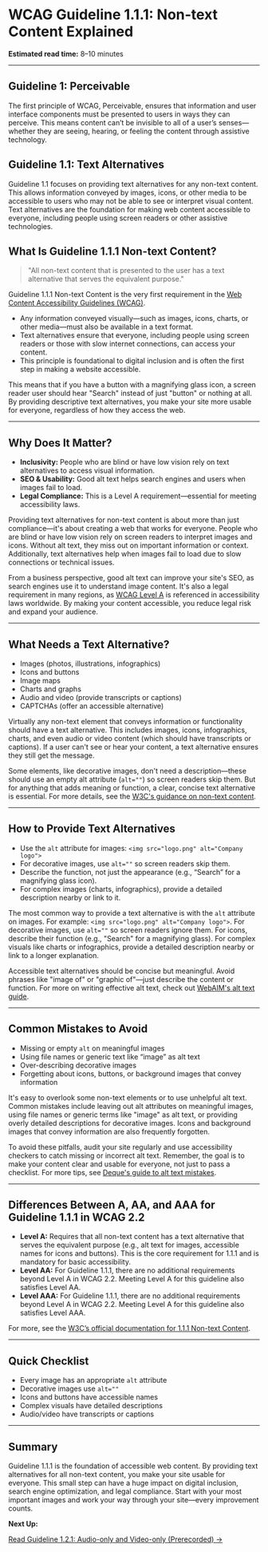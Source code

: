 <!--
title: WCAG Guideline 1.1.1 - Non-text Content Explained
series: Making the Web Accessible for All
description: A practical guide to WCAG Guideline 1.1.1 (Non-text Content)—what it means, why it matters, and how to provide accessible alternatives for images, icons, and more.
keywords: wcag 1.1.1, non-text content, alt text, accessibility, web standards, images, icons, screen readers, digital inclusion
image: WCAG-Series-1.1.1.png
imageAlt: Blue text on yellow background saying, "AccessiTech Blog, Non-text Content, Web Content Accessibiilty Guiedlines (WCAG) 1.1.1 Explained"
status: published
date: 2025-07-01
-->

# **WCAG Guideline 1.1.1: Non-text Content Explained**

**Estimated read time:** 8–10 minutes

---

## **Guideline 1: Perceivable**

The first principle of WCAG, Perceivable, ensures that information and user interface components must be presented to users in ways they can perceive. This means content can’t be invisible to all of a user’s senses—whether they are seeing, hearing, or feeling the content through assistive technology.

## **Guideline 1.1: Text Alternatives**

Guideline 1.1 focuses on providing text alternatives for any non-text content. This allows information conveyed by images, icons, or other media to be accessible to users who may not be able to see or interpret visual content. Text alternatives are the foundation for making web content accessible to everyone, including people using screen readers or other assistive technologies.

## **What Is Guideline 1.1.1 Non-text Content?**

<!-- [Illustration: Web page with images and icons, with a speech bubble showing a screen reader reading alt text] -->

> "All non-text content that is presented to the user has a text alternative that serves the equivalent purpose."

Guideline 1.1.1 Non-text Content is the very first requirement in the [Web Content Accessibility Guidelines (WCAG)](https://www.w3.org/WAI/WCAG22/quickref/#non-text-content).

- Any information conveyed visually—such as images, icons, charts, or other media—must also be available in a text format.
- Text alternatives ensure that everyone, including people using screen readers or those with slow internet connections, can access your content.
- This principle is foundational to digital inclusion and is often the first step in making a website accessible.

This means that if you have a button with a magnifying glass icon, a screen reader user should hear "Search" instead of just "button" or nothing at all. By providing descriptive text alternatives, you make your site more usable for everyone, regardless of how they access the web.

---

## **Why Does It Matter?**

<!-- [Venn diagram or infographic: Overlap between accessibility, SEO, and legal compliance] -->

- **Inclusivity:** People who are blind or have low vision rely on text alternatives to access visual information.
- **SEO & Usability:** Good alt text helps search engines and users when images fail to load.
- **Legal Compliance:** This is a Level A requirement—essential for meeting accessibility laws.

Providing text alternatives for non-text content is about more than just compliance—it's about creating a web that works for everyone. People who are blind or have low vision rely on screen readers to interpret images and icons. Without alt text, they miss out on important information or context. Additionally, text alternatives help when images fail to load due to slow connections or technical issues.

From a business perspective, good alt text can improve your site's SEO, as search engines use it to understand image content. It's also a legal requirement in many regions, as [WCAG Level A](https://www.w3.org/WAI/standards-guidelines/wcag/) is referenced in accessibility laws worldwide. By making your content accessible, you reduce legal risk and expand your audience.

---

## **What Needs a Text Alternative?**

<!-- [Grid: Different media types (image, icon, chart, video, CAPTCHA) with checkmarks and alt text labels] -->

- Images (photos, illustrations, infographics)
- Icons and buttons
- Image maps
- Charts and graphs
- Audio and video (provide transcripts or captions)
- CAPTCHAs (offer an accessible alternative)

Virtually any non-text element that conveys information or functionality should have a text alternative. This includes images, icons, infographics, charts, and even audio or video content (which should have transcripts or captions). If a user can't see or hear your content, a text alternative ensures they still get the message.

Some elements, like decorative images, don't need a description—these should use an empty alt attribute (`alt=""`) so screen readers skip them. But for anything that adds meaning or function, a clear, concise text alternative is essential. For more details, see the [W3C's guidance on non-text content](https://www.w3.org/WAI/WCAG22/Understanding/non-text-content.html).

---

## **How to Provide Text Alternatives**

<!-- [Side-by-side code snippets: Good alt text vs. missing/poor alt text] -->
<!-- [Example: Chart with a callout showing a detailed text description] -->

- Use the `alt` attribute for images: `<img src="logo.png" alt="Company logo">`
- For decorative images, use `alt=""` so screen readers skip them.
- Describe the function, not just the appearance (e.g., “Search” for a magnifying glass icon).
- For complex images (charts, infographics), provide a detailed description nearby or link to it.

The most common way to provide a text alternative is with the `alt` attribute on images. For example: `<img src="logo.png" alt="Company logo">`. For decorative images, use `alt=""` so screen readers ignore them. For icons, describe their function (e.g., "Search" for a magnifying glass). For complex visuals like charts or infographics, provide a detailed description nearby or link to a longer explanation.

Accessible text alternatives should be concise but meaningful. Avoid phrases like "image of" or "graphic of"—just describe the content or function. For more on writing effective alt text, check out [WebAIM's alt text guide](https://webaim.org/techniques/alttext/).

---

## **Common Mistakes to Avoid**

<!-- [Do/Don't graphic: Left side with correct alt text, right side with common mistakes (e.g., alt="image123.jpg")] -->

- Missing or empty `alt` on meaningful images
- Using file names or generic text like “image” as alt text
- Over-describing decorative images
- Forgetting about icons, buttons, or background images that convey information

It's easy to overlook some non-text elements or to use unhelpful alt text. Common mistakes include leaving out alt attributes on meaningful images, using file names or generic terms like "image" as alt text, or providing overly detailed descriptions for decorative images. Icons and background images that convey information are also frequently forgotten.

To avoid these pitfalls, audit your site regularly and use accessibility checkers to catch missing or incorrect alt text. Remember, the goal is to make your content clear and usable for everyone, not just to pass a checklist. For more tips, see [Deque's guide to alt text mistakes](https://www.deque.com/blog/great-alt-text-introduction/).

---

## **Differences Between A, AA, and AAA for Guideline 1.1.1 in WCAG 2.2**

<!-- [Infographic: Three columns labeled A, AA, AAA with example requirements for each] -->

- **Level A:** Requires that all non-text content has a text alternative that serves the equivalent purpose (e.g., alt text for images, accessible names for icons and buttons). This is the core requirement for 1.1.1 and is mandatory for basic accessibility.
- **Level AA:** For Guideline 1.1.1, there are no additional requirements beyond Level A in WCAG 2.2. Meeting Level A for this guideline also satisfies Level AA.
- **Level AAA:** For Guideline 1.1.1, there are no additional requirements beyond Level A in WCAG 2.2. Meeting Level A for this guideline also satisfies Level AAA.

For more, see the [W3C’s official documentation for 1.1.1 Non-text Content](https://www.w3.org/WAI/WCAG22/Understanding/non-text-content.html).

---

## **Quick Checklist**

<!-- [Checklist graphic: Icons for each item (image, icon, chart, video, etc.)] -->

- Every image has an appropriate `alt` attribute
- Decorative images use `alt=""`
- Icons and buttons have accessible names
- Complex visuals have detailed descriptions
- Audio/video have transcripts or captions

---

## **Summary**

<!-- [Illustration: Diverse group of users (including a person using a screen reader) happily browsing a website] -->

Guideline 1.1.1 is the foundation of accessible web content. By providing text alternatives for all non-text content, you make your site usable for everyone. This small step can have a huge impact on digital inclusion, search engine optimization, and legal compliance. Start with your most important images and work your way through your site—every improvement counts.

**Next Up:**

[Read Guideline 1.2.1: Audio-only and Video-only (Prerecorded) →](WCAG-Guideline-1-2-1-Audio-Video-Prerecorded-Explained)
